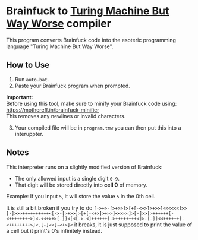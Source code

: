 # Brainfuck to [Turing Machine But Way Worse](https://github.com/a-github-account/Turing-Machine-But-Way-Worse) compiler 

This program converts Brainfuck code into the esoteric programming language "Turing Machine But Way Worse".  

## How to Use

1. Run `auto.bat`.
2. Paste your Brainfuck program when prompted.

**Important:**  
Before using this tool, make sure to minify your Brainfuck code using:  
https://mothereff.in/brainfuck-minifier  
This removes any newlines or invalid characters.

3. Your compiled file will be in `program.tmw` you can then put this into a interuppter.
## Notes

This interpreter runs on a slightly modified version of Brainfuck:
- The only allowed input is a single digit `0-9`.
- That digit will be stored directly into **cell 0** of memory.

Example: If you input `5`, it will store the value `5` in the 0th cell.


It is still a bit broken if you try to do
`[->+>-[>+>>]>[+[-<+>]>+>>]<<<<<<]>>[-]>>>++++++++++<[->-[>+>>]>[+[-<+>]>+>>]<<<<<]>[-]>>[>++++++[-<++++++++>]<.<<+>+>[-]]<[<[->-<]++++++[->++++++++<]>.[-]]<<++++++[-<++++++++>]<.[-]<<[-<+>]<`
it breaks, it is just supposed to print the value of a cell but it print's 0's infinitely instead.
